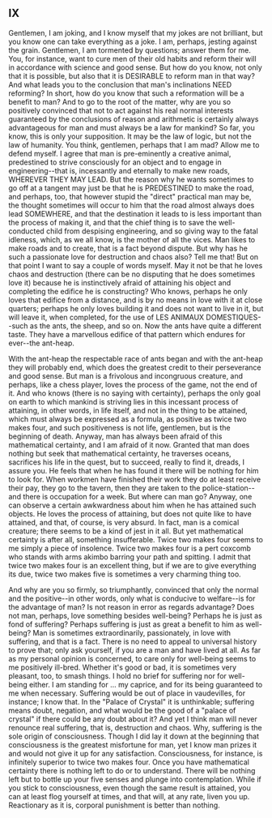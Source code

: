 ## IX

Gentlemen, I am joking, and I know myself that my jokes are not
brilliant, but you know one can take everything as a joke.  I am,
perhaps, jesting against the grain.  Gentlemen, I am tormented by
questions; answer them for me.  You, for instance, want to cure men of
their old habits and reform their will in accordance with science and
good sense. But how do you know, not only that it is possible, but also
that it is DESIRABLE to reform man in that way?  And what leads you to
the conclusion that man's inclinations NEED reforming?  In short, how
do you know that such a reformation will be a benefit to man?  And to
go to the root of the matter, why are you so positively convinced that
not to act against his real normal interests guaranteed by the
conclusions of reason and arithmetic is certainly always advantageous
for man and must always be a law for mankind?  So far, you know, this
is only your supposition.  It may be the law of logic, but not the law
of humanity.  You think, gentlemen, perhaps that I am mad?  Allow me to
defend myself.  I agree that man is pre-eminently a creative animal,
predestined to strive consciously for an object and to engage in
engineering--that is, incessantly and eternally to make new roads,
WHEREVER THEY MAY LEAD.  But the reason why he wants sometimes to go
off at a tangent may just be that he is PREDESTINED to make the road,
and perhaps, too, that however stupid the "direct" practical man may
be, the thought sometimes will occur to him that the road almost always
does lead SOMEWHERE, and that the destination it leads to is less
important than the process of making it, and that the chief thing is to
save the well-conducted child from despising engineering, and so giving
way to the fatal idleness, which, as we all know, is the mother of all
the vices.  Man likes to make roads and to create, that is a fact
beyond dispute. But why has he such a passionate love for destruction
and chaos also?  Tell me that!  But on that point I want to say a
couple of words myself.  May it not be that he loves chaos and
destruction (there can be no disputing that he does sometimes love it)
because he is instinctively afraid of attaining his object and
completing the edifice he is constructing?  Who knows, perhaps he only
loves that edifice from a distance, and is by no means in love with it
at close quarters; perhaps he only loves building it and does not want
to live in it, but will leave it, when completed, for the use of LES
ANIMAUX DOMESTIQUES--such as the ants, the sheep, and so on.  Now the
ants have quite a different taste.  They have a marvellous edifice of
that pattern which endures for ever--the ant-heap.

With the ant-heap the respectable race of ants began and with the
ant-heap they will probably end, which does the greatest credit to
their perseverance and good sense.  But man is a frivolous and
incongruous creature, and perhaps, like a chess player, loves the
process of the game, not the end of it.  And who knows (there is no
saying with certainty), perhaps the only goal on earth to which mankind
is striving lies in this incessant process of attaining, in other
words, in life itself, and not in the thing to be attained, which must
always be expressed as a formula, as positive as twice two makes four,
and such positiveness is not life, gentlemen, but is the beginning of
death.  Anyway, man has always been afraid of this mathematical
certainty, and I am afraid of it now.  Granted that man does nothing
but seek that mathematical certainty, he traverses oceans, sacrifices
his life in the quest, but to succeed, really to find it, dreads, I
assure you.  He feels that when he has found it there will be nothing
for him to look for.  When workmen have finished their work they do at
least receive their pay, they go to the tavern, then they are taken to
the police-station--and there is occupation for a week.  But where can
man go?  Anyway, one can observe a certain awkwardness about him when
he has attained such objects.  He loves the process of attaining, but
does not quite like to have attained, and that, of course, is very
absurd.  In fact, man is a comical creature; there seems to be a kind
of jest in it all. But yet mathematical certainty is after all,
something insufferable.  Twice two makes four seems to me simply a
piece of insolence.  Twice two makes four is a pert coxcomb who stands
with arms akimbo barring your path and spitting.  I admit that twice
two makes four is an excellent thing, but if we are to give everything
its due, twice two makes five is sometimes a very charming thing too.

And why are you so firmly, so triumphantly, convinced that only the
normal and the positive--in other words, only what is conducive to
welfare--is for the advantage of man?  Is not reason in error as
regards advantage?  Does not man, perhaps, love something besides
well-being? Perhaps he is just as fond of suffering?  Perhaps suffering
is just as great a benefit to him as well-being?  Man is sometimes
extraordinarily, passionately, in love with suffering, and that is a
fact.  There is no need to appeal to universal history to prove that;
only ask yourself, if you are a man and have lived at all.  As far as
my personal opinion is concerned, to care only for well-being seems to
me positively ill-bred.  Whether it's good or bad, it is sometimes very
pleasant, too, to smash things.  I hold no brief for suffering nor for
well-being either.  I am standing for ... my caprice, and for its being
guaranteed to me when necessary.  Suffering would be out of place in
vaudevilles, for instance; I know that.  In the "Palace of Crystal" it
is unthinkable; suffering means doubt, negation, and what would be the
good of a "palace of crystal" if there could be any doubt about it?
And yet I think man will never renounce real suffering, that is,
destruction and chaos.  Why, suffering is the sole origin of
consciousness.  Though I did lay it down at the beginning that
consciousness is the greatest misfortune for man, yet I know man prizes
it and would not give it up for any satisfaction.  Consciousness, for
instance, is infinitely superior to twice two makes four.  Once you
have mathematical certainty there is nothing left to do or to
understand.  There will be nothing left but to bottle up your five
senses and plunge into contemplation.  While if you stick to
consciousness, even though the same result is attained, you can at
least flog yourself at times, and that will, at any rate, liven you up.
Reactionary as it is, corporal punishment is better than nothing.



